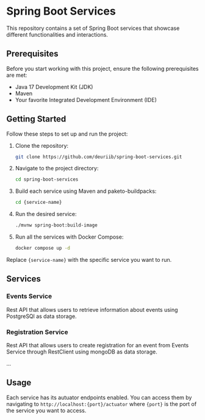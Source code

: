 # Spring Boot Services

This repository contains a set of Spring Boot services that showcase different functionalities and interactions.

## Prerequisites

Before you start working with this project, ensure the following prerequisites are met:

- Java 17 Development Kit (JDK)
- Maven
- Your favorite Integrated Development Environment (IDE)

## Getting Started

Follow these steps to set up and run the project:

1. Clone the repository:

    ```bash
    git clone https://github.com/deuriib/spring-boot-services.git
    ```

2. Navigate to the project directory:

    ```bash
    cd spring-boot-services
    ```

3. Build each service using Maven and paketo-buildpacks:

    ```bash
    cd {service-name}
    ```

4. Run the desired service:

    ```bash
    ./mvnw spring-boot:build-image
    ```

5. Run all the services with Docker Compose:

    ```bash
    docker compose up -d
    ```

Replace `{service-name}` with the specific service you want to run.

## Services

### Events Service

Rest API that allows users to retrieve information about events using PostgreSQl as data storage.

### Registration Service

Rest API that allows users to create registration for an event from Events Service through RestClient using mongoDB as
data storage.

...

## Usage

Each service has its autuator endpoints enabled. You can access them by navigating to `http://localhost:{port}/actuator`
where `{port}` is the port of the service you want to access.

